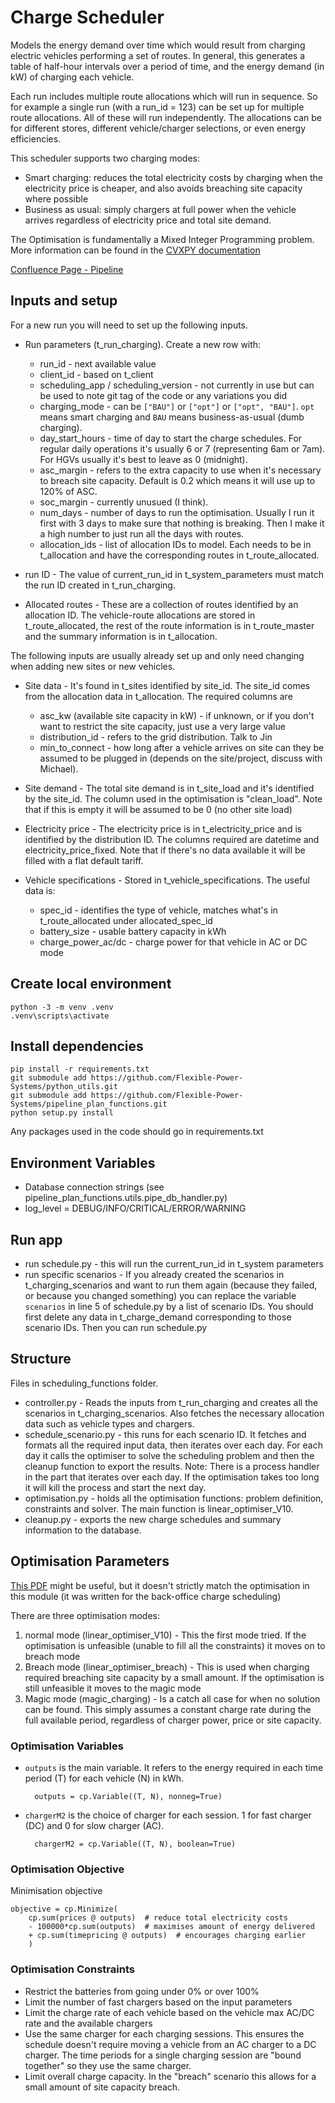 # Charge Scheduler

Models the energy demand over time which would result from charging electric vehicles performing a set of routes. In general, this generates a table of half-hour intervals over a period of time, and the energy demand (in kW) of charging each vehicle.

Each run includes multiple route allocations which will run in sequence. So for example a single run (with a run_id = 123) can be set up for multiple route allocations. All of these will run independently. The allocations can be for different stores, different vehicle/charger selections, or even energy efficiencies.

This scheduler supports two charging modes:
* Smart charging: reduces the total electricity costs by charging when the electricity price is cheaper, and also avoids breaching site capacity where possible
* Business as usual: simply chargers at full power when the vehicle arrives regardless of electricity price and total site demand.

The Optimisation is fundamentally a Mixed Integer Programming problem. More information can be found in the [CVXPY documentation](https://www.cvxpy.org/)

[Confluence Page - Pipeline](https://flexpower.atlassian.net/l/cp/dyAEo8aW)

## Inputs and setup

For a new run you will need to set up the following inputs.

* Run parameters (t_run_charging).
Create a new row with:
  * run_id - next available value
  * client_id - based on t_client
  * scheduling_app / scheduling_version - not currently in use but can be used to note git tag of the code or any variations you did
  * charging_mode - can be `["BAU"]` or `["opt"]` or `["opt", "BAU"]`. `opt` means smart charging and `BAU` means business-as-usual (dumb charging).
  * day_start_hours - time of day to start the charge schedules. For regular daily operations it's usually 6 or 7 (representing 6am or 7am). For HGVs usually it's best to leave as 0 (midnight).
  * asc_margin - refers to the extra capacity to use when it's necessary to breach site capacity. Default is 0.2 which means it will use up to 120% of ASC.
  * soc_margin - currently unusued (I think).
  * num_days - number of days to run the optimisation. Usually I run it first with 3 days to make sure that nothing is breaking. Then I make it a high number to just run all the days with routes.
  * allocation_ids - list of allocation IDs to model. Each needs to be in t_allocation and have the corresponding routes in t_route_allocated.

* run ID -
The value of current_run_id in t_system_parameters must match the run ID created in t_run_charging.

* Allocated routes -
These are a collection of routes identified by an allocation ID. The vehicle-route allocations are stored in t_route_allocated, the rest of the route information is in t_route_master and the summary information is in t_allocation.

The following inputs are usually already set up and only need changing when adding new sites or new vehicles.
* Site data -
It's found in t_sites identified by site_id. The site_id comes from the allocation data in t_allocation. The required columns are
  * asc_kw (available site capacity in kW) - if unknown, or if you don't want to restrict the site capacity, just use a very large value
  * distribution_id - refers to the grid distribution. Talk to Jin
  * min_to_connect - how long after a vehicle arrives on site can they be assumed to be plugged in (depends on the site/project, discuss with Michael).

* Site demand -
The total site demand is in t_site_load and it's identified by the site_id. The column used in the optimisation is "clean_load". Note that if this is empty it will be assumed to be 0 (no other site load)

* Electricity price -
The electricity price is in t_electricity_price and is identified by the distribution ID. The columns required are datetime and electricity_price_fixed. Note that if there's no data available it will be filled with a flat default tariff.

* Vehicle specifications -
Stored in t_vehicle_specifications. The useful data is:
  * spec_id - identifies the type of vehicle, matches what's in t_route_allocated under allocated_spec_id
  * battery_size - usable battery capacity in kWh
  * charge_power_ac/dc - charge power for that vehicle in AC or DC mode

## Create local environment

    python -3 -m venv .venv
    .venv\scripts\activate

## Install dependencies

    pip install -r requirements.txt
    git submodule add https://github.com/Flexible-Power-Systems/python_utils.git
    git submodule add https://github.com/Flexible-Power-Systems/pipeline_plan_functions.git
    python setup.py install

Any packages used in the code should go in requirements.txt

## Environment Variables

* Database connection strings (see pipeline_plan_functions.utils.pipe_db_handler.py)
* log_level = DEBUG/INFO/CRITICAL/ERROR/WARNING


## Run app

* run schedule.py - this will run the current_run_id in t_system parameters
* run specific scenarios - If you already created the scenarios in t_charging_scenarios and want to run them again (because they failed, or because you changed something) you can replace the variable `scenarios` in line 5 of schedule.py by a list of scenario IDs. You should first delete any data in t_charge_demand corresponding to those scenario IDs. Then you can run schedule.py

## Structure

Files in scheduling_functions folder.
* controller.py - Reads the inputs from t_run_charging and creates all the scenarios in t_charging_scenarios. Also fetches the necessary allocation data such as vehicle types and chargers.
* schedule_scenario.py - this runs for each scenario ID. It fetches and formats all the required input data, then iterates over each day. For each day it calls the optimiser to solve the scheduling problem and then the cleanup function to export the results. Note: There is a process handler in the part that iterates over each day. If the optimisation takes too long it will kill the process and start the next day.
* optimisation.py - holds all the optimisation functions: problem definition, constraints and solver. The main function is linear_optimiser_V10.
* cleanup.py - exports the new charge schedules and summary information to the database.

## Optimisation Parameters

[This PDF](https://flexpowerltd.sharepoint.com/sites/WEVCMFC/Shared%20Documents/Forms/AllItems.aspx?id=%2Fsites%2FWEVCMFC%2FShared%20Documents%2FWP3%20%2D%20Infrastructure%20Hardware%20Development%2FBack%20office%2FAllocation%20and%20Charging%2FFPS%5Fscheduler%5Fv2%2Epdf&parent=%2Fsites%2FWEVCMFC%2FShared%20Documents%2FWP3%20%2D%20Infrastructure%20Hardware%20Development%2FBack%20office%2FAllocation%20and%20Charging) might be useful, but it doesn't strictly match the optimisation in this module (it was written for the back-office charge scheduling)

There are three optimisation modes:
1. normal mode (linear_optimiser_V10) - This the first mode tried. If the optimisation is unfeasible (unable to fill all the constraints) it moves on to breach mode
2. Breach mode (linear_optimiser_breach) - This is used when charging required breaching site capacity by a small amount. If the optimisation is still unfeasible it moves to the magic mode
3. Magic mode (magic_charging) - Is a catch all case for when no solution can be found. This simply assumes a constant charge rate during the full available period, regardless of charger power, price or site capacity.

### Optimisation Variables
* `outputs` is the main variable. It refers to the energy required in each time period (T) for each vehicle (N) in kWh.

        outputs = cp.Variable((T, N), nonneg=True)

* `chargerM2` is the choice of charger for each session. 1 for fast charger (DC) and 0 for slow charger (AC).

        chargerM2 = cp.Variable((T, N), boolean=True)

### Optimisation Objective

Minimisation objective

    objective = cp.Minimize(
        cp.sum(prices @ outputs)  # reduce total electricity costs
        - 100000*cp.sum(outputs)  # maximises amount of energy delivered
        + cp.sum(timepricing @ outputs)  # encourages charging earlier
        )

### Optimisation Constraints

* Restrict the batteries from going under 0% or over 100%
* Limit the number of fast chargers based on the input parameters
* Limit the charge rate of each vehicle based on the vehicle max AC/DC rate and the available chargers
* Use the same charger for each charging sessions. This ensures the schedule doesn't require moving a vehicle from an AC charger to a DC charger. The time periods for a single charging session are "bound together" so they use the same charger.
* Limit overall charge capacity. In the "breach" scenario this allows for a small amount of site capacity breach.


